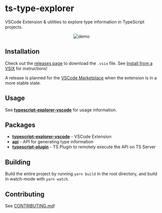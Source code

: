 # ts-type-explorer

VSCode Extension & utilities to explore type information in TypeScript projects.

<p align="center">
<img alt="demo" src="https://user-images.githubusercontent.com/16108792/200933940-b735a2a3-cc9d-40de-a4a9-c10c080eead8.gif" />
</p>

## Installation

Check out the [releases page][releases] to download the `.vsix` file. See [Install from a VSIX][install-from-vsix] for instructions!

A release is planned for the [VSCode Marketplace][vscode-marketplace] when the extension is in a more stable state.

## Usage

See [**typescript-explorer-vscode**](packages/typescript-explorer-vscode) for usage information.

## Packages

-   [**typescript-explorer-vscode**](packages/typescript-explorer-vscode) - VSCode Extension
-   [**api**](packages/api) - API for generating type information
-   [**typescript-plugin**](packages/typescript-plugin) - TS Plugin to remotely execute the API on TS Server

## Building

Build the entire project by running `yarn build` in the root directory, and build in watch-mode with `yarn watch`.

## Contributing

See [CONTRIBUTING.md](CONTRIBUTING.md)!

[releases]: https://github.com/mxsdev/ts-type-explorer/releases
[install-from-vsix]: https://code.visualstudio.com/docs/editor/extension-marketplace#_install-from-a-vsix
[vscode-marketplace]: https://marketplace.visualstudio.com/vscode

